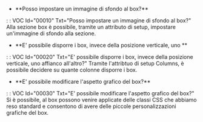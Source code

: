 - \*\*Posso impostare un immagine di sfondo al box?\*\*

 :  : VOC Id="00010" Txt="Posso impostare un immagine di sfondo al box?"
Alla sezione box è possibile, tramite un attributo di setup, impostare un'immagine di sfondo alla sezione.

- \*\*E' possibile disporre i box, invece della posizione verticale, uno \*\*

 :  : VOC Id="00020" Txt="E' possibile disporre i box, invece della posizione verticale, uno affianco all'altro?"
Tramite l'attribtuo di setup Columns, è possibile decidere su quante colonne disporre i box.

- \*\*E' possibile modificare l'aspetto grafico del box?\*\*

 :  : VOC Id="00030" Txt="E' possibile modificare l'aspetto grafico del box?"
Si è possibile, al box possono venire applicate delle classi CSS che abbiamo reso standard e consentono di avere delle piccole personalizzazioni grafiche del box.

